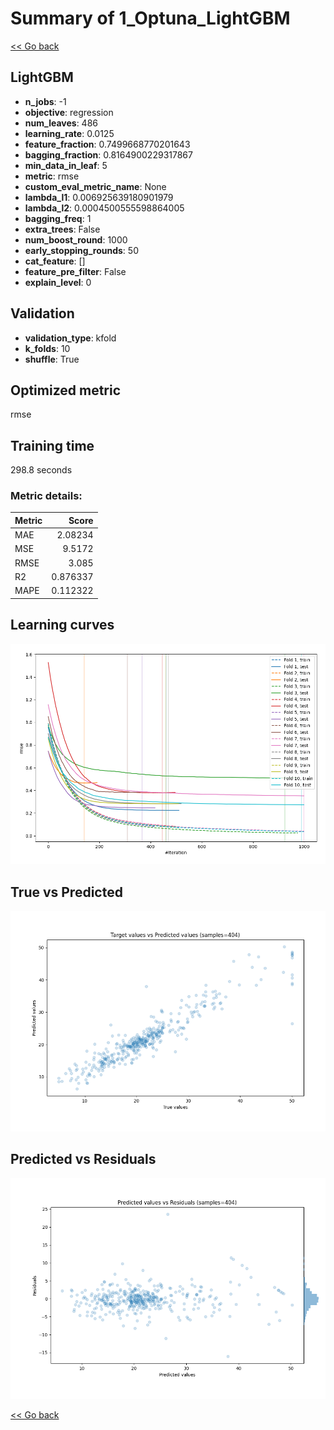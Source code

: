 # Summary of 1_Optuna_LightGBM

[<< Go back](../README.md)


## LightGBM
- **n_jobs**: -1
- **objective**: regression
- **num_leaves**: 486
- **learning_rate**: 0.0125
- **feature_fraction**: 0.7499668770201643
- **bagging_fraction**: 0.8164900229317867
- **min_data_in_leaf**: 5
- **metric**: rmse
- **custom_eval_metric_name**: None
- **lambda_l1**: 0.006925639180901979
- **lambda_l2**: 0.0004500555598864005
- **bagging_freq**: 1
- **extra_trees**: False
- **num_boost_round**: 1000
- **early_stopping_rounds**: 50
- **cat_feature**: []
- **feature_pre_filter**: False
- **explain_level**: 0

## Validation
 - **validation_type**: kfold
 - **k_folds**: 10
 - **shuffle**: True

## Optimized metric
rmse

## Training time

298.8 seconds

### Metric details:
| Metric   |    Score |
|:---------|---------:|
| MAE      | 2.08234  |
| MSE      | 9.5172   |
| RMSE     | 3.085    |
| R2       | 0.876337 |
| MAPE     | 0.112322 |



## Learning curves
![Learning curves](learning_curves.png)
## True vs Predicted

![True vs Predicted](true_vs_predicted.png)


## Predicted vs Residuals

![Predicted vs Residuals](predicted_vs_residuals.png)



[<< Go back](../README.md)
